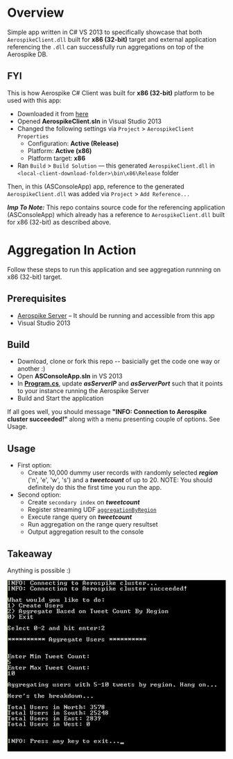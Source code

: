 # Overview
Simple app written in C# VS 2013 to specifically showcase that both `AerospikeClient.dll` built for **x86 (32-bit)** target and external application referencing the `.dll` can successfully run aggregations on top of the Aerospike DB. 

## FYI

This is how Aerospike C# Client was built for **x86 (32-bit)** platform to be used with this app:

- Downloaded it from [here](http://www.aerospike.com/download/client/csharp/3.0.12/)
- Opened **AerospikeClient.sln** in Visual Studio 2013
- Changed the following settings via `Project` > `AerospikeClient Properties`
    + Configuration: **Active (Release)**
    + Platform: **Active (x86)** 
    + Platform target: **x86**
- Ran `Build` > `Build Solution` &mdash; this generated `AerospikeClient.dll` in `<local-client-download-folder>\bin\x86\Release` folder

Then, in this (ASConsoleApp) app, reference to the generated `AerospikeClient.dll` was added via `Project` > `Add Reference...`

***Imp To Note:*** This repo contains source code for the referencing application (ASConsoleApp) which already has a reference to `AerospikeClient.dll` built for x86 (32-bit) as described above.

# Aggregation In Action 

Follow these steps to run this application and see aggregation runnning on x86 (32-bit) target.

## Prerequisites

- [Aerospike Server](http://www.aerospike.com/download/server/latest) – It should be running and accessible from this app
- Visual Studio 2013

## Build

- Download, clone or fork this repo -- basicially get the code one way or another :)
- Open **ASConsoleApp.sln** in VS 2013
- In [**Program.cs**](https://github.com/aerospike/aerospike-csharp-aggregation-x86/blob/master/ASConsoleApp/Program.cs), update ***asServerIP*** and ***asServerPort*** such that it points to your instance running the Aerospike Server
- Build and Start the application

If all goes well, you should message **"INFO: Connection to Aerospike cluster succeeded!"** along with a menu presenting couple of options. See Usage.

## Usage

- First option:
  - Create 10,000 dummy user records with randomly selected ***region*** ('n', 'e', 'w', 's') and a ***tweetcount*** of up to 20. NOTE: You should definitely do this the first time you run the app.
- Second option:
  - Create `secondary index` on ***tweetcount*** 
  - Register streaming UDF [`aggregationByRegion`](https://github.com/aerospike/aerospike-csharp-aggregation-x86/blob/master/ASConsoleApp/udf/aggregationByRegion.lua)
  - Execute range query on ***tweetcount***
  - Run aggregation on the range query resultset 
  - Output aggregation result to the console
  
## Takeaway

Anything is possible :)

![Check This Out](/ASConsoleApp/app_console.png?raw=true)
